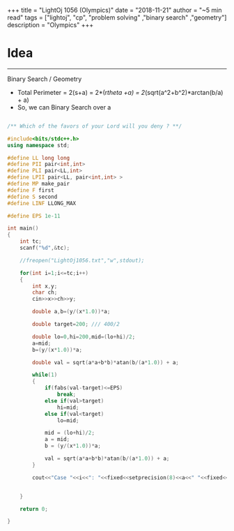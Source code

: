 +++
title = "LightOj 1056 (Olympics)"
date = "2018-11-21"
author = "~5 min read"
tags = ["lightoj", "cp", "problem solving" ,"binary search" ,"geometry"]
description = "Olympics"
+++

# Idea
---
Binary Search / Geometry

- Total Perimeter = 2(s+a) = 2*(r*theta +a) = 2*(sqrt(a^2+b^2)*arctan(b/a) + a)
- So, we can Binary Search over a

```cpp

/** Which of the favors of your Lord will you deny ? **/

#include<bits/stdc++.h>
using namespace std;

#define LL long long
#define PII pair<int,int>
#define PLI pair<LL,int>
#define LPII pair<LL, pair<int,int> >
#define MP make_pair
#define F first
#define S second
#define LINF LLONG_MAX

#define EPS 1e-11

int main()
{
    int tc;
    scanf("%d",&tc);

    //freopen("LightOj1056.txt","w",stdout);

    for(int i=1;i<=tc;i++)
    {
        int x,y;
        char ch;
        cin>>x>>ch>>y;

        double a,b=(y/(x*1.0))*a;

        double target=200; /// 400/2

        double lo=0,hi=200,mid=(lo+hi)/2;
        a=mid;
        b=(y/(x*1.0))*a;

        double val = sqrt(a*a+b*b)*atan(b/(a*1.0)) + a;

        while(1)
        {
            if(fabs(val-target)<=EPS)
                break;
            else if(val>target)
                hi=mid;
            else if(val<target)
                lo=mid;

            mid = (lo+hi)/2;
            a = mid;
            b = (y/(x*1.0))*a;

            val = sqrt(a*a+b*b)*atan(b/(a*1.0)) + a;
        }

        cout<<"Case "<<i<<": "<<fixed<<setprecision(8)<<a<<" "<<fixed<<setprecision(8)<<b<<endl;


    }

    return 0;

}

```